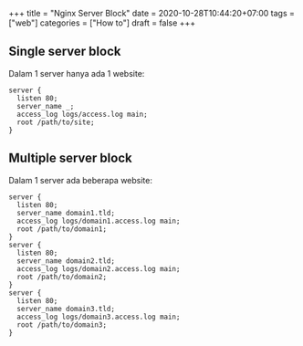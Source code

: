 +++
title = "Nginx Server Block"
date = 2020-10-28T10:44:20+07:00
tags = ["web"]
categories = ["How to"]
draft = false
+++

## Single server block
Dalam 1 server hanya ada 1 website:
```
server {
  listen 80;
  server_name _;
  access_log logs/access.log main;
  root /path/to/site;
}
```
## Multiple server block
Dalam 1 server ada beberapa website:
```
server {
  listen 80;
  server_name domain1.tld;
  access_log logs/domain1.access.log main;
  root /path/to/domain1;
}
server {
  listen 80;
  server_name domain2.tld;
  access_log logs/domain2.access.log main;
  root /path/to/domain2;
}
server {
  listen 80;
  server_name domain3.tld;
  access_log logs/domain3.access.log main;
  root /path/to/domain3;
}
```